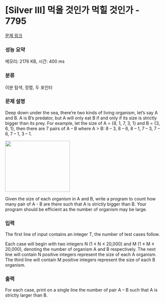 # [Silver III] 먹을 것인가 먹힐 것인가 - 7795 

[문제 링크](https://www.acmicpc.net/problem/7795) 

### 성능 요약

메모리: 2176 KB, 시간: 400 ms

### 분류

이분 탐색, 정렬, 두 포인터

### 문제 설명

<p>Deep down under the sea, there’re two kinds of living organism, let’s say A and B. A is B’s predator, but A will only eat B if and only if its size is strictly bigger than its prey. For example, let the size of A = {8, 1, 7, 3, 1} and B = {3, 6, 1}, then there are 7 pairs of A – B where A > B: 8 – 3, 8 – 6, 8 – 1, 7 – 3, 7 – 6, 7 – 1, 3 – 1. </p>

<p><img alt="" src="https://www.acmicpc.net/upload/images/ee(1).png" style="height:164px; width:209px"></p>

<p>Given the size of each organism in A and B, write a program to count how many pair of A - B are there such that A is strictly bigger than B. Your program should be efficient as the number of organism may be large. </p>

### 입력 

 <p>The first line of input contains an integer T, the number of test cases follow. </p>

<p>Each case will begin with two integers N (1 ≤ N ≤ 20,000) and M (1 ≤ M ≤ 20,000), denoting the number of organism A and B respectively. The next line will contain N positive integers represent the size of each A organism. The third line will contain M positive integers represent the size of each B organism. </p>

### 출력 

 <p>For each case, print on a single line the number of pair A – B such that A is strictly larger than B. </p>

<p> </p>

